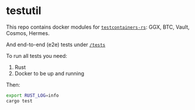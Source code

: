 # testutil

This repo contains docker modules for [`testcontainers-rs`](https://github.com/testcontainers/testcontainers-rs): GGX, BTC, Vault, Cosmos, Hermes.

And end-to-end (e2e) tests under [`/tests`](./tests)

To run all tests you need:
1. Rust
2. Docker to be up and running

Then:
```bash
export RUST_LOG=info
cargo test
```
